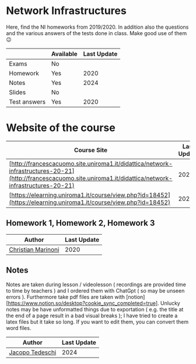 # Network Infrastructures

Here, find the NI homeworks from 2019/2020. In addition also the questions and the various answers of the tests done in class. Make good use of them :wink:


|   | Available | Last Update |
| ------------- | ------------- | ------------ |
| Exams | No | |
| Homework  | Yes | 2020 |
| Notes  | Yes | 2024  |
| Slides | No |  |
| Test answers | Yes| 2020|

# Website of the course

| Course Site | Last Update |
| ----------- | ----------- |
| [http://francescacuomo.site.uniroma1.it/didattica/network-infrastructures-20-21](http://francescacuomo.site.uniroma1.it/didattica/network-infrastructures-20-21) | 2020|
| [https://elearning.uniroma1.it/course/view.php?id=18452](https://elearning.uniroma1.it/course/view.php?id=18452) | 2024        |


## Homework 1, Homework 2, Homework 3

| Author |  Last Update | 
|--------| ------------ | 
| [Christian Marinoni](https://github.com/chrismarinoni) | 2020 | 

## Notes
Notes are taken during lesson / videolesson ( recordings are provided time to time by teachers ) and I ordered them with ChatGpt ( so may be unseen errors ). Furthermore take pdf files are taken with [notion][https://www.notion.so/desktop?cookie_sync_completed=true]. Unlucky notes may be have unformatted things due to exportation ( e.g. the title at the end of a page result in a bad visual breaks ); I have tried to create a latex files but it take so long. If you want to edit them, you can convert them word files.

| Author                                                 | Last Update |
| ------------------------------------------------------ | ----------- |
| [Jacopo Tedeschi](https://github.com/jacopotdsc)      | 2024        |




